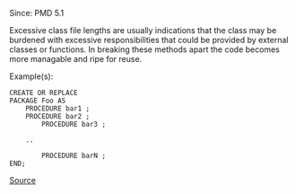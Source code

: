 Since: PMD 5.1

Excessive class file lengths are usually indications that the class may be burdened with excessive 
responsibilities that could be provided by external classes or functions. In breaking these methods
apart the code becomes more managable and ripe for reuse.

Example(s):
```
CREATE OR REPLACE
PACKAGE Foo AS
	PROCEDURE bar1 ;
	PROCEDURE bar2 ;
        PROCEDURE bar3 ;
	
    ..
	
        PROCEDURE barN ;
END;
```

[Source](https://pmd.github.io/pmd-5.5.4/pmd-plsql/rules/plsql/codesize.html#ExcessivePackageSpecificationLength)
